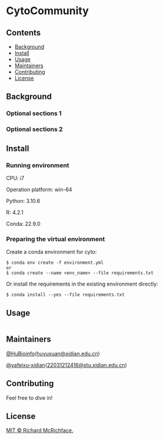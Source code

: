 # CytoCommunity

## Contents

- [Background](#background)
- [Install](#install)
- [Usage](#usage)
- [Maintainers](#maintainers)
- [Contributing](#contributing)
- [License](#license)

## Background

### Optional sections 1


### Optional sections 2


## Install

### Running environment

CPU: i7

Operation platform: win-64

Python: 3.10.6

R: 4.2.1

Conda: 22.9.0

### Preparing the virtual environment 

Create a conda environment for cyto:

```
$ conda env create -f environment.yml
or
$ conda create --name <env_name> --file requirements.txt
```

Or install the requirements in the existing environment directly:

```
$ conda install --yes --file requirements.txt
```

## Usage

```
```

## Maintainers

[@HuBioinfo](https://github.com/huBioinfo)(huyuxuan@xidian.edu.cn)

[@yafeixu-xidian](https://github.com/yafeixu-xidian)(22031212416@stu.xidian.edu.cn)

## Contributing

Feel free to dive in!

## License

[MIT © Richard McRichface.](../LICENSE)
